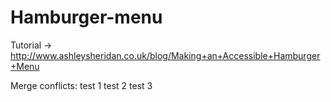 # Hamburger-menu

Tutorial -> http://www.ashleysheridan.co.uk/blog/Making+an+Accessible+Hamburger+Menu

Merge conflicts:
test 1
test 2
test 3

